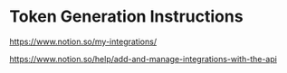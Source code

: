 # Token Generation Instructions

https://www.notion.so/my-integrations/


https://www.notion.so/help/add-and-manage-integrations-with-the-api

